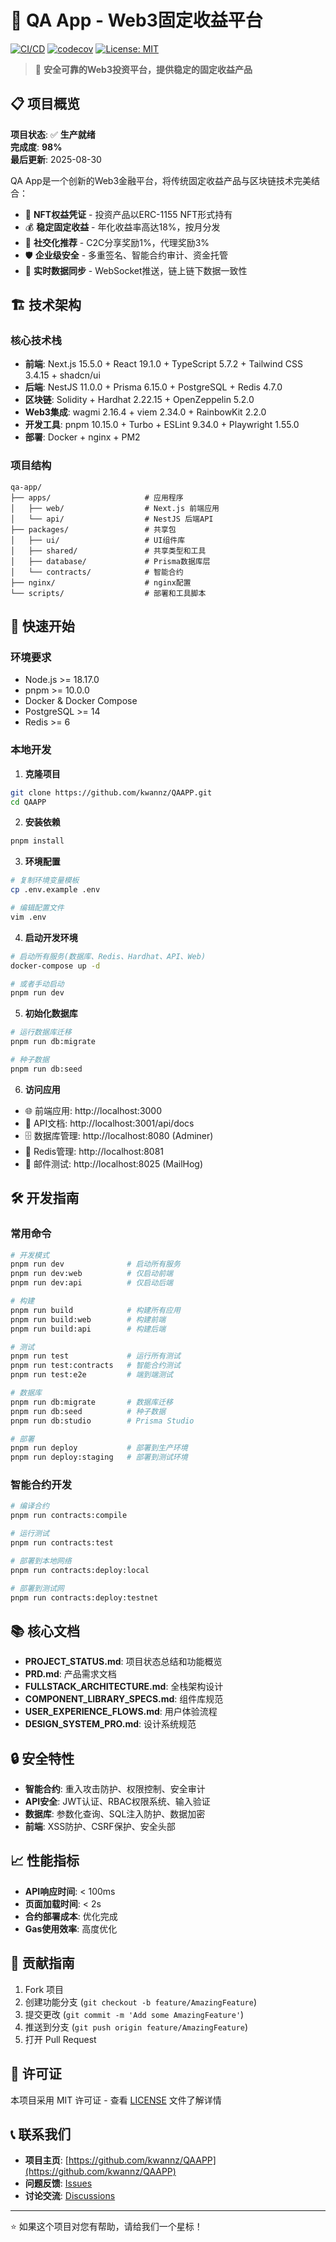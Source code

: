 # 🚀 QA App - Web3固定收益平台

[![CI/CD](https://github.com/qa-app/qa-app/actions/workflows/ci-cd.yml/badge.svg)](https://github.com/qa-app/qa-app/actions/workflows/ci-cd.yml)
[![codecov](https://codecov.io/gh/qa-app/qa-app/branch/main/graph/badge.svg)](https://codecov.io/gh/qa-app/qa-app)
[![License: MIT](https://img.shields.io/badge/License-MIT-yellow.svg)](https://opensource.org/licenses/MIT)

> 🌟 **安全可靠的Web3投资平台，提供稳定的固定收益产品**

## 📋 项目概览

**项目状态**: ✅ **生产就绪**  
**完成度**: **98%**  
**最后更新**: 2025-08-30  

QA App是一个创新的Web3金融平台，将传统固定收益产品与区块链技术完美结合：

- 💎 **NFT权益凭证** - 投资产品以ERC-1155 NFT形式持有
- 💰 **稳定固定收益** - 年化收益率高达18%，按月分发
- 🤝 **社交化推荐** - C2C分享奖励1%，代理奖励3%
- 🛡️ **企业级安全** - 多重签名、智能合约审计、资金托管
- 🔄 **实时数据同步** - WebSocket推送，链上链下数据一致性

## 🏗️ 技术架构

### 核心技术栈
- **前端**: Next.js 15.5.0 + React 19.1.0 + TypeScript 5.7.2 + Tailwind CSS 3.4.15 + shadcn/ui
- **后端**: NestJS 11.0.0 + Prisma 6.15.0 + PostgreSQL + Redis 4.7.0
- **区块链**: Solidity + Hardhat 2.22.15 + OpenZeppelin 5.2.0
- **Web3集成**: wagmi 2.16.4 + viem 2.34.0 + RainbowKit 2.2.0
- **开发工具**: pnpm 10.15.0 + Turbo + ESLint 9.34.0 + Playwright 1.55.0
- **部署**: Docker + nginx + PM2

### 项目结构
```
qa-app/
├── apps/                     # 应用程序
│   ├── web/                  # Next.js 前端应用
│   └── api/                  # NestJS 后端API
├── packages/                 # 共享包
│   ├── ui/                   # UI组件库
│   ├── shared/               # 共享类型和工具
│   ├── database/             # Prisma数据库层
│   └── contracts/            # 智能合约
├── nginx/                    # nginx配置
└── scripts/                  # 部署和工具脚本
```

## 🚀 快速开始

### 环境要求
- Node.js >= 18.17.0
- pnpm >= 10.0.0
- Docker & Docker Compose
- PostgreSQL >= 14
- Redis >= 6

### 本地开发

1. **克隆项目**
```bash
git clone https://github.com/kwannz/QAAPP.git
cd QAAPP
```

2. **安装依赖**
```bash
pnpm install
```

3. **环境配置**
```bash
# 复制环境变量模板
cp .env.example .env

# 编辑配置文件
vim .env
```

4. **启动开发环境**
```bash
# 启动所有服务(数据库、Redis、Hardhat、API、Web)
docker-compose up -d

# 或者手动启动
pnpm run dev
```

5. **初始化数据库**
```bash
# 运行数据库迁移
pnpm run db:migrate

# 种子数据
pnpm run db:seed
```

6. **访问应用**
- 🌐 前端应用: http://localhost:3000
- 🔌 API文档: http://localhost:3001/api/docs  
- 🗄️ 数据库管理: http://localhost:8080 (Adminer)
- 🔴 Redis管理: http://localhost:8081
- 📧 邮件测试: http://localhost:8025 (MailHog)

## 🛠️ 开发指南

### 常用命令
```bash
# 开发模式
pnpm run dev              # 启动所有服务
pnpm run dev:web          # 仅启动前端
pnpm run dev:api          # 仅启动后端

# 构建
pnpm run build            # 构建所有应用
pnpm run build:web        # 构建前端
pnpm run build:api        # 构建后端

# 测试
pnpm run test             # 运行所有测试
pnpm run test:contracts   # 智能合约测试
pnpm run test:e2e         # 端到端测试

# 数据库
pnpm run db:migrate       # 数据库迁移
pnpm run db:seed          # 种子数据
pnpm run db:studio        # Prisma Studio

# 部署
pnpm run deploy           # 部署到生产环境
pnpm run deploy:staging   # 部署到测试环境
```

### 智能合约开发
```bash
# 编译合约
pnpm run contracts:compile

# 运行测试
pnpm run contracts:test

# 部署到本地网络
pnpm run contracts:deploy:local

# 部署到测试网
pnpm run contracts:deploy:testnet
```

## 📚 核心文档

- **PROJECT_STATUS.md**: 项目状态总结和功能概览
- **PRD.md**: 产品需求文档
- **FULLSTACK_ARCHITECTURE.md**: 全栈架构设计
- **COMPONENT_LIBRARY_SPECS.md**: 组件库规范
- **USER_EXPERIENCE_FLOWS.md**: 用户体验流程
- **DESIGN_SYSTEM_PRO.md**: 设计系统规范

## 🔒 安全特性

- **智能合约**: 重入攻击防护、权限控制、安全审计
- **API安全**: JWT认证、RBAC权限系统、输入验证
- **数据库**: 参数化查询、SQL注入防护、数据加密
- **前端**: XSS防护、CSRF保护、安全头部

## 📈 性能指标

- **API响应时间**: < 100ms
- **页面加载时间**: < 2s
- **合约部署成本**: 优化完成
- **Gas使用效率**: 高度优化

## 🤝 贡献指南

1. Fork 项目
2. 创建功能分支 (`git checkout -b feature/AmazingFeature`)
3. 提交更改 (`git commit -m 'Add some AmazingFeature'`)
4. 推送到分支 (`git push origin feature/AmazingFeature`)
5. 打开 Pull Request

## 📄 许可证

本项目采用 MIT 许可证 - 查看 [LICENSE](LICENSE) 文件了解详情

## 📞 联系我们

- **项目主页**: [https://github.com/kwannz/QAAPP](https://github.com/kwannz/QAAPP)
- **问题反馈**: [Issues](https://github.com/kwannz/QAAPP/issues)
- **讨论交流**: [Discussions](https://github.com/kwannz/QAAPP/discussions)

---

⭐ 如果这个项目对您有帮助，请给我们一个星标！